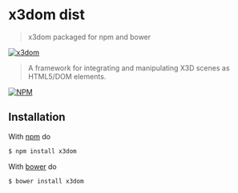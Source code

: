 # x3dom dist

> x3dom packaged for npm and bower

[![x3dom](http://www.x3dom.org/wp-content/themes/x3domnew/x3dom_logo.png)][1]

> A framework for integrating and manipulating X3D scenes as HTML5/DOM elements.

[![NPM](https://nodei.co/npm-dl/x3dom.png)](https://nodei.co/npm-dl/x3dom/)

## Installation

With [npm](https://npmjs.org/) do

```bash
$ npm install x3dom
```

With [bower](http://bower.io/) do

```bash
$ bower install x3dom
```

  [1]: http://x3dom.org "x3dom"
